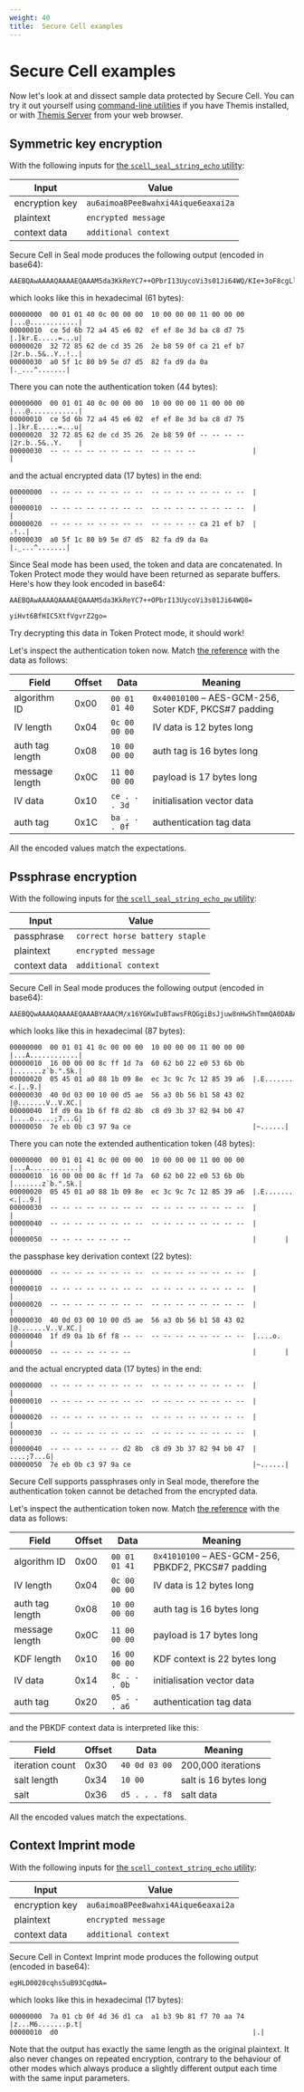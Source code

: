 ```yaml
---
weight: 40
title:  Secure Cell examples
---
```


# Secure Cell examples

Now let's look at and dissect sample data protected by Secure Cell.
You can try it out yourself using [command-line utilities](/themis/debugging/cli-utilities/) if you have Themis installed,
or with [Themis Server](/themis/debugging/themis-server/) from your web browser.

## Symmetric key encryption

With the following inputs
for [the `scell_seal_string_echo` utility](/themis/debugging/cli-utilities/):

| Input          | Value |
| -------------- | ----- |
| encryption key | `au6aimoa8Pee8wahxi4Aique6eaxai2a` |
| plaintext      | `encrypted message` |
| context data   | `additional context` |

Secure Cell in Seal mode produces the following output (encoded in base64):

    AAEBQAwAAAAQAAAAEQAAAM5da3KkReYC7++OPbrI13UycoVi3s01Ji64WQ/KIe+3oF8cgLle19WC+tnaCg==

which looks like this in hexadecimal (61 bytes):

```
00000000  00 01 01 40 0c 00 00 00  10 00 00 00 11 00 00 00  |...@............|
00000010  ce 5d 6b 72 a4 45 e6 02  ef ef 8e 3d ba c8 d7 75  |.]kr.E.....=...u|
00000020  32 72 85 62 de cd 35 26  2e b8 59 0f ca 21 ef b7  |2r.b..5&..Y..!..|
00000030  a0 5f 1c 80 b9 5e d7 d5  82 fa d9 da 0a           |._...^.......|
```

There you can note the authentication token (44 bytes):

```
00000000  00 01 01 40 0c 00 00 00  10 00 00 00 11 00 00 00  |...@............|
00000010  ce 5d 6b 72 a4 45 e6 02  ef ef 8e 3d ba c8 d7 75  |.]kr.E.....=...u|
00000020  32 72 85 62 de cd 35 26  2e b8 59 0f -- -- -- --  |2r.b..5&..Y.    |
00000030  -- -- -- -- -- -- -- --  -- -- -- --              |             |
```

and the actual encrypted data (17 bytes) in the end:

```
00000000  -- -- -- -- -- -- -- --  -- -- -- -- -- -- -- --  |                |
00000010  -- -- -- -- -- -- -- --  -- -- -- -- -- -- -- --  |                |
00000020  -- -- -- -- -- -- -- --  -- -- -- -- ca 21 ef b7  |            .!..|
00000030  a0 5f 1c 80 b9 5e d7 d5  82 fa d9 da 0a           |._...^.......|
```

Since Seal mode has been used, the token and data are concatenated.
In Token Protect mode they would have been returned as separate buffers.
Here's how they look encoded in base64:

    AAEBQAwAAAAQAAAAEQAAAM5da3KkReYC7++OPbrI13UycoVi3s01Ji64WQ8=

    yiHvt6BfHIC5XtfVgvrZ2go=

Try decrypting this data in Token Protect mode, it should work!

Let's inspect the authentication token now.
Match [the reference](/themis/spec/secure-cell/layout/#authentication-token--symmetric-keys)
with the data as follows:

| Field           | Offset | Data          | Meaning |
| --------------- | ------ | ------------- | ------- |
| algorithm ID    | 0x00   | `00 01 01 40` | `0x40010100` – AES-GCM-256, Soter KDF, PKCS#7 padding |
| IV length       | 0x04   | `0c 00 00 00` | IV data is 12 bytes long |
| auth tag length | 0x08   | `10 00 00 00` | auth tag is 16 bytes long |
| message length  | 0x0C   | `11 00 00 00` | payload is 17 bytes long |
| IV data         | 0x10   | `ce . . . 3d` | initialisation vector data |
| auth tag        | 0x1C   | `ba . . . 0f` | authentication tag data |

All the encoded values match the expectations.

## Pssphrase encryption

With the following inputs
for [the `scell_seal_string_echo_pw` utility](/themis/debugging/cli-utilities/):

| Input        | Value |
| ------------ | ----- |
| passphrase   | `correct horse battery staple` |
| plaintext    | `encrypted message` |
| context data | `additional context` |

Secure Cell in Seal mode produces the following output (encoded in base64):

    AAEBQQwAAAAQAAAAEQAAABYAAACM/x16YGKwIuBTawsFRQGgiBsJjuw8nHwShTmmQA0DABAA1a5WowtWsVhDAh/ZChtv+NKLyNk7N4KUsEd+6wvDl5rO

which looks like this in hexadecimal (87 bytes):

```
00000000  00 01 01 41 0c 00 00 00  10 00 00 00 11 00 00 00  |...A............|
00000010  16 00 00 00 8c ff 1d 7a  60 62 b0 22 e0 53 6b 0b  |.......z`b.".Sk.|
00000020  05 45 01 a0 88 1b 09 8e  ec 3c 9c 7c 12 85 39 a6  |.E.......<.|..9.|
00000030  40 0d 03 00 10 00 d5 ae  56 a3 0b 56 b1 58 43 02  |@.......V..V.XC.|
00000040  1f d9 0a 1b 6f f8 d2 8b  c8 d9 3b 37 82 94 b0 47  |....o.....;7...G|
00000050  7e eb 0b c3 97 9a ce                              |~......|
```

There you can note the extended authentication token (48 bytes):

```
00000000  00 01 01 41 0c 00 00 00  10 00 00 00 11 00 00 00  |...A............|
00000010  16 00 00 00 8c ff 1d 7a  60 62 b0 22 e0 53 6b 0b  |.......z`b.".Sk.|
00000020  05 45 01 a0 88 1b 09 8e  ec 3c 9c 7c 12 85 39 a6  |.E.......<.|..9.|
00000030  -- -- -- -- -- -- -- --  -- -- -- -- -- -- -- --  |                |
00000040  -- -- -- -- -- -- -- --  -- -- -- -- -- -- -- --  |                |
00000050  -- -- -- -- -- -- --                              |       |
```

the passphase key derivation context (22 bytes):

```
00000000  -- -- -- -- -- -- -- --  -- -- -- -- -- -- -- --  |                |
00000010  -- -- -- -- -- -- -- --  -- -- -- -- -- -- -- --  |                |
00000020  -- -- -- -- -- -- -- --  -- -- -- -- -- -- -- --  |                |
00000030  40 0d 03 00 10 00 d5 ae  56 a3 0b 56 b1 58 43 02  |@.......V..V.XC.|
00000040  1f d9 0a 1b 6f f8 -- --  -- -- -- -- -- -- -- --  |....o.          |
00000050  -- -- -- -- -- -- --                              |       |
```

and the actual encrypted data (17 bytes) in the end:

```
00000000  -- -- -- -- -- -- -- --  -- -- -- -- -- -- -- --  |                |
00000010  -- -- -- -- -- -- -- --  -- -- -- -- -- -- -- --  |                |
00000020  -- -- -- -- -- -- -- --  -- -- -- -- -- -- -- --  |                |
00000030  -- -- -- -- -- -- -- --  -- -- -- -- -- -- -- --  |                |
00000040  -- -- -- -- -- -- d2 8b  c8 d9 3b 37 82 94 b0 47  |      ....;7...G|
00000050  7e eb 0b c3 97 9a ce                              |~......|
```

Secure Cell supports passphrases only in Seal mode,
therefore the authentication token cannot be detached from the encrypted data.

Let's inspect the authentication token now.
Match [the reference](/themis/spec/secure-cell/layout/#authentication-token--passphrases)
with the data as follows:

| Field           | Offset | Data          | Meaning |
| --------------- | ------ | ------------- | ------- |
| algorithm ID    | 0x00   | `00 01 01 41` | `0x41010100` – AES-GCM-256, PBKDF2, PKCS#7 padding |
| IV length       | 0x04   | `0c 00 00 00` | IV data is 12 bytes long |
| auth tag length | 0x08   | `10 00 00 00` | auth tag is 16 bytes long |
| message length  | 0x0C   | `11 00 00 00` | payload is 17 bytes long |
| KDF length      | 0x10   | `16 00 00 00` | KDF context is 22 bytes long |
| IV data         | 0x14   | `8c . . . 0b` | initialisation vector data |
| auth tag        | 0x20   | `05 . . . a6` | authentication tag data |

and the PBKDF context data is interpreted like this:

| Field           | Offset | Data          | Meaning |
| --------------- | ------ | ------------- | ------- |
| iteration count | 0x30   | `40 0d 03 00` | 200,000 iterations |
| salt length     | 0x34   | `10 00`       | salt is 16 bytes long |
| salt            | 0x36   | `d5 . . . f8` | salt data |

All the encoded values match the expectations.

## Context Imprint mode

With the following inputs
for [the `scell_context_string_echo` utility](/themis/debugging/cli-utilities/):

| Input          | Value |
| -------------- | ----- |
| encryption key | `au6aimoa8Pee8wahxi4Aique6eaxai2a` |
| plaintext      | `encrypted message` |
| context data   | `additional context` |

Secure Cell in Context Imprint mode produces the following output (encoded in base64):

    egHLD0020cqhs5uB93CqdNA=

which looks like this in hexadecimal (17 bytes):

```
00000000  7a 01 cb 0f 4d 36 d1 ca  a1 b3 9b 81 f7 70 aa 74  |z...M6.......p.t|
00000010  d0                                                |.|
```

Note that the output has exactly the same length as the original plaintext.
It also never changes on repeated encryption,
contrary to the behaviour of other modes
which always produce a slightly different output each time with the same input parameters.
